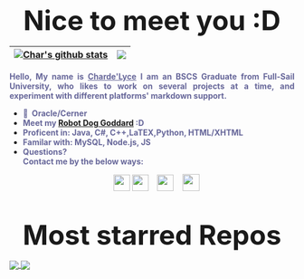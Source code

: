 <p align="center"><strong><font size="55">Nice to meet you :D</font></strong></span></h1></p> 

| <a href="https://github.com/chardelyce/github-readme-stats"><img align="center" src="https://github-readme-stats.vercel.app/api?username=chardelyce&show_icons=true&include_all_commits=true&theme=tokyonight&hide_border=true" alt="Char's github stats" /></a> | <a href="https://github.com/chardelyce/github-readme-stats"><img align="center" src="https://github-readme-stats.vercel.app/api/top-langs/?username=chardelyce&layout=compact&theme=tokyonight&hide_border=true" /></a> |
| ------------- | ------------- |
<p style="text-align: justify;"><strong><span style="color: #666699;"><span style="color: #333399;"><span style="color: #666699;">Hello, My name is <a style="color: #666699;" title="link to portfolio website" href="https://chardelyce.github.io/">Charde'Lyce</a> I am an BSCS Graduate from Full-Sail University, who likes to work on several projects at a time, and experiment with different platforms' markdown support. </span> </span></span></strong></p>
<ul>
<li><strong><span style="color: #666699;">💼&nbsp; Oracle/Cerner<br /></span></strong></li>
<li><strong><span style="color: #666699;">Meet my <a title="Goddard repo" href="https://github.com/Chardelyce/Goddard-">Robot Dog Goddard</a> :D</span></strong></li>
<li><strong><span style="color: #666699;">Proficent in: Java, C#, C++,LaTEX,Python, HTML/XHTML</span></strong></li>
<li><strong><span style="color: #666699;">Familar with: MySQL, Node.js, JS</span></strong></li>
<li><strong><span style="color: #666699;">Questions? <br />Contact me by the below ways:</span></strong></li>
</ul>
<p style="text-align: center;"><span style="font-size: 14px;">&nbsp; &nbsp;&nbsp;<a href="https://discord.gg/QK69tD6xGX" target="_blank"><img src="https://clipartcraft.com/images250_/discord-logo-transparent-4.png" width="29" height="29" /></a> <a href="mailto:chardelycee@gmail.com" target="_blank"><img src="https://clipartcraft.com/images250_/gmail-logo-square-4.png" width="29" height="29" /></a>&nbsp; &nbsp; <a href="https://github.com/Chardelyce" target="_blank"><img src="https://th.bing.com/th/id/OIP.kjCUP06WDUMR88i5wo2SqwHaHa?w=202&amp;h=202&amp;c=7&amp;r=0&amp;o=5&amp;pid=1.7" alt="" width="29" height="29" /></a>&nbsp; &nbsp; <a href="https://www.linkedin.com/in/charde-lyce-edwards-7098191ba/" target="_blank"><img src="https://th.bing.com/th/id/OIP.w_zDkEJ9aLiWR-g0rff8hwHaHa?w=183&amp;h=183&amp;c=7&amp;r=0&amp;o=5&amp;pid=1.7" alt="" width="30" height="30" /></a></span></p>
<p>&nbsp;</p>

<p align="center"><strong><font size="55">Most starred Repos </font></strong></span></h1></p> 

<a href="https://github.com/chardelyce/hbmenuchannger">
  <img align="center" src="https://github-readme-stats.vercel.app/api/pin/?username=chardelyce&repo=hbmenuchanger&theme=tokyonight" />
</a>
<a href="https://github.com/chardelyce/Goddard-">
  <img align="center" src="https://github-readme-stats.vercel.app/api/pin/?username=chardelyce&repo=Goddard-&theme=tokyonight" />
</a>

<br />
<br />
